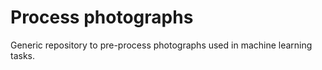 # Process photographs

Generic repository to pre-process photographs used in  machine learning tasks.
